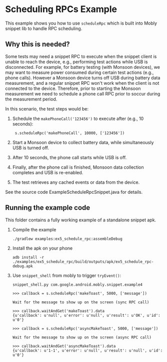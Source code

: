 # Scheduling RPCs Example

This example shows you how to use `scheduleRpc` which is built into
Mobly snippet lib to handle RPC scheduling.

## Why this is needed?

Some tests may need a snippet RPC to execute when the snippet client is unable
to reach the device, e.g., performing test actions while USB is disconnected.
For example, for battery testing (with Monsoon devices), we may want to measure
power consumed during certain test actions (e.g., phone calls). However
a Monsoon device turns off USB during battery data measurement, and a regular
snippet RPC won't work when the client is not connected to the device.
Therefore, prior to starting the Monsoon measurement we need to schedule a phone
call RPC prior to soccur during the measurement period.

In this scenario, the test steps would be:

1. Schedule the `makePhoneCall('123456')` to execute after (e.g., 10 seconds):

        s.scheduleRpc('makePhoneCall', 10000, ['123456'])

2. Start a Monsoon device to collect battery data, while simultaneously USB is
   turned off.
3. After 10 seconds, the phone call starts while USB is off.
4. Finally, after the phone call is finished, Monsoon data collection completes
   and USB is re-enabled.
5. The test retrieves any cached events or data from the device.



See the source code ExampleScheduleRpcSnippet.java for details.

## Running the example code

This folder contains a fully working example of a standalone snippet apk.

1.  Compile the example

        ./gradlew examples:ex5_schedule_rpc:assembleDebug

1.  Install the apk on your phone

        adb install -r ./examples/ex5_schedule_rpc/build/outputs/apk/ex5_schedule_rpc-debug.apk

1.  Use `snippet_shell` from mobly to trigger `tryEvent()`:

        snippet_shell.py com.google.android.mobly.snippet.example4

        >>> callback = s.scheduleRpc('makeToast', 5000, ['message'])

        Wait for the message to show up on the screen (sync RPC call)

        >>> callback.waitAndGet('makeToast').data
        {u'callback': u'null', u'error': u'null', u'result': u'OK', u'id': u'0'}

        >>> callback = s.scheduleRpc('asyncMakeToast', 5000, ['message'])

        Wait for the message to show up on the screen (async RPC call)

        >>> callback.waitAndGet('asyncMakeToast').data
        {u'callback': u'1-1', u'error': u'null', u'result': u'null', u'id': u'0'}
